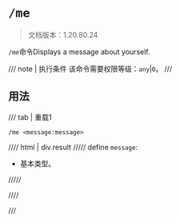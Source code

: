 # `/me`

> 文档版本：1.20.80.24

`/me`命令Displays a message about yourself.

/// note | 执行条件
该命令需要权限等级：`any`|`0`。
///

## 用法

/// tab | 重载1
```mcfunction
/me <message:message>
```

//// html | div.result
///// define
`message`: <!-- md:samp message -->

- 基本类型。


/////

////

///
